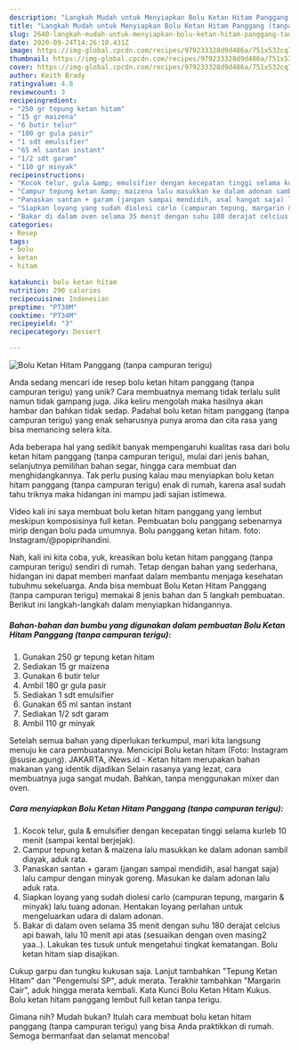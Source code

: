 ```yaml
---
description: "Langkah Mudah untuk Menyiapkan Bolu Ketan Hitam Panggang (tanpa campuran terigu) yang Enak"
title: "Langkah Mudah untuk Menyiapkan Bolu Ketan Hitam Panggang (tanpa campuran terigu) yang Enak"
slug: 2640-langkah-mudah-untuk-menyiapkan-bolu-ketan-hitam-panggang-tanpa-campuran-terigu-yang-enak
date: 2020-09-24T14:26:10.431Z
image: https://img-global.cpcdn.com/recipes/979233328d9d486a/751x532cq70/bolu-ketan-hitam-panggang-tanpa-campuran-terigu-foto-resep-utama.jpg
thumbnail: https://img-global.cpcdn.com/recipes/979233328d9d486a/751x532cq70/bolu-ketan-hitam-panggang-tanpa-campuran-terigu-foto-resep-utama.jpg
cover: https://img-global.cpcdn.com/recipes/979233328d9d486a/751x532cq70/bolu-ketan-hitam-panggang-tanpa-campuran-terigu-foto-resep-utama.jpg
author: Keith Brady
ratingvalue: 4.8
reviewcount: 3
recipeingredient:
- "250 gr tepung ketan hitam"
- "15 gr maizena"
- "6 butir telur"
- "180 gr gula pasir"
- "1 sdt emulsifier"
- "65 ml santan instant"
- "1/2 sdt garam"
- "110 gr minyak"
recipeinstructions:
- "Kocok telur, gula &amp; emulsifier dengan kecepatan tinggi selama kurleb 10 menit (sampai kental berjejak)."
- "Campur tepung ketan &amp; maizena lalu masukkan ke dalam adonan sambil diayak, aduk rata."
- "Panaskan santan + garam (jangan sampai mendidih, asal hangat saja) lalu campur dengan minyak goreng. Masukan ke dalam adonan lalu aduk rata."
- "Siapkan loyang yang sudah diolesi carlo (campuran tepung, margarin &amp; minyak) lalu tuang adonan. Hentakan loyang perlahan untuk mengeluarkan udara di dalam adonan."
- "Bakar di dalam oven selama 35 menit dengan suhu 180 derajat celcius api bawah, lalu 10 menit api atas (sesuaikan dengan oven masing2 yaa..). Lakukan tes tusuk untuk mengetahui tingkat kematangan. Bolu ketan hitam siap disajikan."
categories:
- Resep
tags:
- bolu
- ketan
- hitam

katakunci: bolu ketan hitam 
nutrition: 290 calories
recipecuisine: Indonesian
preptime: "PT30M"
cooktime: "PT34M"
recipeyield: "3"
recipecategory: Dessert

---
```



![Bolu Ketan Hitam Panggang (tanpa campuran terigu)](https://img-global.cpcdn.com/recipes/979233328d9d486a/751x532cq70/bolu-ketan-hitam-panggang-tanpa-campuran-terigu-foto-resep-utama.jpg)

Anda sedang mencari ide resep bolu ketan hitam panggang (tanpa campuran terigu) yang unik? Cara membuatnya memang tidak terlalu sulit namun tidak gampang juga. Jika keliru mengolah maka hasilnya akan hambar dan bahkan tidak sedap. Padahal bolu ketan hitam panggang (tanpa campuran terigu) yang enak seharusnya punya aroma dan cita rasa yang bisa memancing selera kita.

Ada beberapa hal yang sedikit banyak mempengaruhi kualitas rasa dari bolu ketan hitam panggang (tanpa campuran terigu), mulai dari jenis bahan, selanjutnya pemilihan bahan segar, hingga cara membuat dan menghidangkannya. Tak perlu pusing kalau mau menyiapkan bolu ketan hitam panggang (tanpa campuran terigu) enak di rumah, karena asal sudah tahu triknya maka hidangan ini mampu jadi sajian istimewa.

Video kali ini saya membuat bolu ketan hitam panggang yang lembut meskipun komposisinya full ketan. Pembuatan bolu panggang sebenarnya mirip dengan bolu pada umumnya. Bolu panggang ketan hitam. foto: Instagram/@popiprihandini.


Nah, kali ini kita coba, yuk, kreasikan bolu ketan hitam panggang (tanpa campuran terigu) sendiri di rumah. Tetap dengan bahan yang sederhana, hidangan ini dapat memberi manfaat dalam membantu menjaga kesehatan tubuhmu sekeluarga. Anda bisa membuat Bolu Ketan Hitam Panggang (tanpa campuran terigu) memakai 8 jenis bahan dan 5 langkah pembuatan. Berikut ini langkah-langkah dalam menyiapkan hidangannya.

<!--inarticleads1-->

##### Bahan-bahan dan bumbu yang digunakan dalam pembuatan Bolu Ketan Hitam Panggang (tanpa campuran terigu):

1. Gunakan 250 gr tepung ketan hitam
1. Sediakan 15 gr maizena
1. Gunakan 6 butir telur
1. Ambil 180 gr gula pasir
1. Sediakan 1 sdt emulsifier
1. Gunakan 65 ml santan instant
1. Sediakan 1/2 sdt garam
1. Ambil 110 gr minyak


Setelah semua bahan yang diperlukan terkumpul, mari kita langsung menuju ke cara pembuatannya. Mencicipi Bolu ketan hitam (Foto: Instagram @susie.agung). JAKARTA, iNews.id - Ketan hitam merupakan bahan makanan yang identik dijadikan Selain rasanya yang lezat, cara membuatnya juga sangat mudah. Bahkan, tanpa menggunakan mixer dan oven. 

<!--inarticleads2-->

##### Cara menyiapkan Bolu Ketan Hitam Panggang (tanpa campuran terigu):

1. Kocok telur, gula &amp; emulsifier dengan kecepatan tinggi selama kurleb 10 menit (sampai kental berjejak).
1. Campur tepung ketan &amp; maizena lalu masukkan ke dalam adonan sambil diayak, aduk rata.
1. Panaskan santan + garam (jangan sampai mendidih, asal hangat saja) lalu campur dengan minyak goreng. Masukan ke dalam adonan lalu aduk rata.
1. Siapkan loyang yang sudah diolesi carlo (campuran tepung, margarin &amp; minyak) lalu tuang adonan. Hentakan loyang perlahan untuk mengeluarkan udara di dalam adonan.
1. Bakar di dalam oven selama 35 menit dengan suhu 180 derajat celcius api bawah, lalu 10 menit api atas (sesuaikan dengan oven masing2 yaa..). Lakukan tes tusuk untuk mengetahui tingkat kematangan. Bolu ketan hitam siap disajikan.


Cukup garpu dan tungku kukusan saja. Lanjut tambahkan &#34;Tepung Ketan Hitam&#34; dan &#34;Pengemulsi SP&#34;, aduk merata. Terakhir tambahkan &#34;Margarin Cair&#34;, aduk hingga merata kembali. Kata Kunci Bolu Ketan Hitam Kukus. Bolu ketan hitam panggang lembut full ketan tanpa terigu. 

Gimana nih? Mudah bukan? Itulah cara membuat bolu ketan hitam panggang (tanpa campuran terigu) yang bisa Anda praktikkan di rumah. Semoga bermanfaat dan selamat mencoba!
